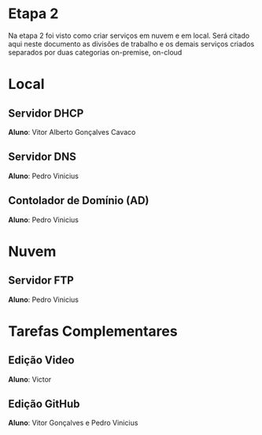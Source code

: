 # Etapa 2 

Na etapa 2 foi visto como criar serviços em nuvem e em local. Será citado aqui neste documento as divisões de trabalho e os demais serviços criados separados por duas categorias on-premise, on-cloud

# Local 

## Servidor DHCP 
**Aluno**: Vitor Alberto Gonçalves Cavaco <br> 

## Servidor DNS
**Aluno**: Pedro Vinicius<br>

## Contolador de Domínio (AD)
**Aluno**: Pedro Vinicius<br>

# Nuvem 

## Servidor FTP
**Aluno**: Pedro Vinicius<br>

# Tarefas Complementares

## Edição Video
**Aluno**: Victor<br>

## Edição GitHub
**Aluno**: Vitor Gonçalves e Pedro Vinicius<br>

